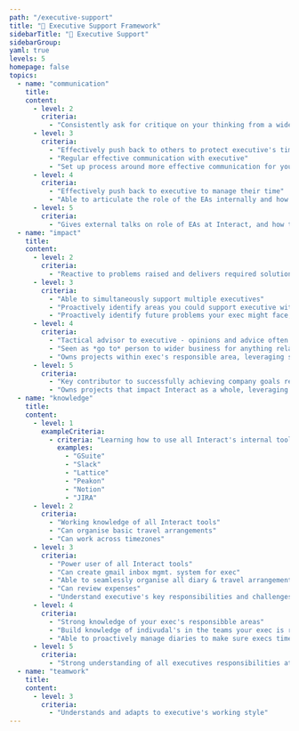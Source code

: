 ```yaml
---
path: "/executive-support"
title: "👭 Executive Support Framework"
sidebarTitle: "👭 Executive Support"
sidebarGroup:
yaml: true
levels: 5
homepage: false
topics:
  - name: "communication"
    title:
    content:
      - level: 2
        criteria:
          - "Consistently ask for critique on your thinking from a wider group, and let them know how you're incorporating into your work."
      - level: 3
        criteria:
          - "Effectively push back to others to protect executive's time"
          - "Regular effective communication with executive"
          - "Set up process around more effective communication for your exec's immediate team(s), and manage implementation"
      - level: 4
        criteria:
          - "Effectively push back to executive to manage their time"
          - "Able to articulate the role of the EAs internally and how this contributes to the company's success"
      - level: 5
        criteria:
          - "Gives external talks on role of EAs at Interact, and how this creates value and contributes to Interact's overall success."
  - name: "impact"
    title:
    content:
      - level: 2
        criteria:
          - "Reactive to problems raised and delivers required solutions as directed"
      - level: 3
        criteria:
          - "Able to simultaneously support multiple executives"
          - "Proactively identify areas you could support executive with"
          - "Proactively identify future problems your exec might face, and help them prepare"
      - level: 4
        criteria:
          - "Tactical advisor to executive - opinions and advice often sought"
          - "Seen as *go to* person to wider business for anything related to executive and how they operate. First port-of-call for general enquiries in that area."
          - "Owns projects within exec's responsible area, leveraging stakeholders to deliver results."
      - level: 5
        criteria:
          - "Key contributor to successfully achieving company goals relevant to your executive (where without *your* input, it's unlikely those goals would have been achieved)"
          - "Owns projects that impact Interact as a whole, leveraging stakeholders to deliver results."
  - name: "knowledge"
    title:
    content:
      - level: 1
        exampleCriteria:
          - criteria: "Learning how to use all Interact's internal tools"
            examples:
              - "GSuite"
              - "Slack"
              - "Lattice"
              - "Peakon"
              - "Notion"
              - "JIRA"
      - level: 2
        criteria:
          - "Working knowledge of all Interact tools"
          - "Can organise basic travel arrangements"
          - "Can work across timezones"
      - level: 3
        criteria:
          - "Power user of all Interact tools"
          - "Can create gmail inbox mgmt. system for exec"
          - "Able to seamlessly organise all diary & travel arrangements"
          - "Can review expenses"
          - "Understand executive's key responsibilities and challenges"
      - level: 4
        criteria:
          - "Strong knowledge of your exec's responsibble areas"
          - "Build knowledge of indivudal's in the teams your exec is responsible for, their responsibilities and how they operate"
          - "Able to proactively manage diaries to make sure execs time is optimised"
      - level: 5
        criteria:
          - "Strong understanding of all executives responsibilities at Interact, with ability to adapt to support any executive to high standard at short notice."
  - name: "teamwork"
    title:
    content:
      - level: 3
        criteria:
          - "Understands and adapts to executive's working style"
---
```


